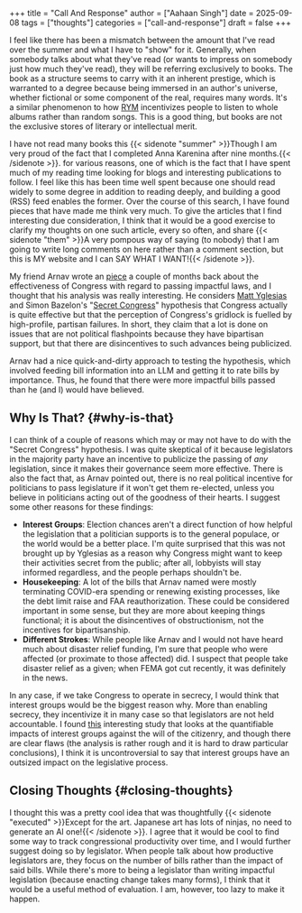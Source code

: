 +++
title = "Call And Response"
author = ["Aahaan Singh"]
date = 2025-09-08
tags = ["thoughts"]
categories = ["call-and-response"]
draft = false
+++

I feel like there has been a mismatch between the amount that I've read over the summer and what I have to "show" for it.
Generally, when somebody talks about what they've read (or wants to impress on somebody just how much they've read), they will be referring exclusively to books.
The book as a structure seems to carry with it an inherent prestige, which is warranted to a degree because being immersed in an author's universe, whether fictional or some component of the real, requires many words.
It's a similar phenomenon to how [RYM](https://rateyourmusic.com/) incentivizes people to listen to whole albums rather than random songs.
This is a good thing, but books are not the exclusive stores of literary or intellectual merit.

I have not read many books this
{{< sidenote "summer" >}}Though I am very proud of the fact that I completed Anna Karenina after nine months.{{< /sidenote >}}.
for various reasons, one of which is the fact that I have spent much of my reading time looking for blogs and interesting publications to follow.
I feel like this has been time well spent because one should read widely to some degree in addition to reading deeply, and building a good (RSS) feed enables the former.
Over the course of this search, I have found pieces that have made me think very much.
To give the articles that I find interesting due consideration, I think that it would be a good exercise to clarify my thoughts on one such article, every so often, and share
{{< sidenote "them" >}}A very pompous way of saying (to nobody) that I am going to write long comments on here rather than a comment section, but this is MY website and I can SAY WHAT I WANT!{{< /sidenote >}}.

My friend Arnav wrote an [piece](https://arnavharve.substack.com/p/how-effective-is-congress-as-an-institution) a couple of months back about the effectiveness of Congress with regard to passing impactful laws, and I thought that his analysis was really interesting.
He considers [Matt Yglesias](https://therevolvingdoorproject.org/a-brief-history-of-matt-yglesias-screwing-workers/) and Simon Bazelon's "[Secret Congress](https://www.slowboring.com/p/the-rise-and-importance-of-secret)" hypothesis that Congress actually is quite effective but that the perception of Congress's gridlock is fuelled by high-profile, partisan failures.
In short, they claim that a lot is done on issues that are not political flashpoints because they have bipartisan support, but that there are disincentives to such advances being publicized.

Arnav had a nice quick-and-dirty approach to testing the hypothesis, which involved feeding bill information into an LLM and getting it to rate bills by importance.
Thus, he found that there were more impactful bills passed than he (and I) would have believed.


## Why Is That? {#why-is-that}

I can think of a couple of reasons which may or may not have to do with the "Secret Congress" hypothesis.
I was quite skeptical of it because legislators in the majority party have an incentive to publicize the passing of _any_ legislation, since it makes their governance seem more effective.
There is also the fact that, as Arnav pointed out, there is no real political incentive for politicians to pass legislature if it won't get them re-elected, unless you believe in politicians acting out of the goodness of their hearts.
I suggest some other reasons for these findings:

-   **Interest Groups**: Election chances aren't a direct function of how helpful the legislation that a politician supports is to the general populace, or the world would be a better place.
    I'm quite surprised that this was not brought up by Yglesias as a reason why Congress might want to keep their activities secret from the public; after all, lobbyists will stay informed regardless, and the people perhaps shouldn't be.
-   **Housekeeping**: A lot of the bills that Arnav named were mostly terminating COVID-era spending or renewing existing processes, like the debt limit raise and FAA reauthorization.
    These could be considered important in some sense, but they are more about keeping things functional; it is about the disincentives of obstructionism, not the incentives for bipartisanship.
-   **Different Strokes**: While people like Arnav and I would not have heard much about disaster relief funding, I'm sure that people who were affected (or proximate to those affected) did.
    I suspect that people take disaster relief as a given; when FEMA got cut recently, it was definitely in the news.

In any case, if we take Congress to operate in secrecy, I would think that interest groups would be the biggest reason why.
More than enabling secrecy, they incentivize it in many case so that legislators are not held accountable.
I found [this](https://archive.org/details/gilens_and_page_2014_-testing_theories_of_american_politics.doc/page/n5/mode/2up) interesting study that looks at the quantifiable impacts of interest groups against the will of the citizenry, and though there are clear flaws (the analysis is rather rough and it is hard to draw particular conclusions), I think it is uncontroversial to say that interest groups have an outsized impact on the legislative process.


## Closing Thoughts {#closing-thoughts}

I thought this was a pretty cool idea that was thoughtfully
{{< sidenote "executed" >}}Except for the art. Japanese art has lots of ninjas, no need to generate an AI one!{{< /sidenote >}}.
I agree that it would be cool to find some way to track congressional productivity over time, and I would further suggest doing so by legislator.
When people talk about how productive legislators are, they focus on the number of bills rather than the impact of said bills.
While there's more to being a legislator than writing impactful legislation (because enacting change takes many forms), I think that it would be a useful method of evaluation.
I am, however, too lazy to make it happen.
